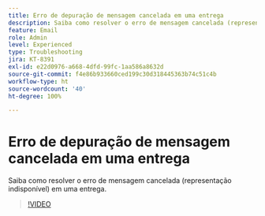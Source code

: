 ```yaml
---
title: Erro de depuração de mensagem cancelada em uma entrega
description: Saiba como resolver o erro de mensagem cancelada (representação indisponível) em uma entrega.
feature: Email
role: Admin
level: Experienced
type: Troubleshooting
jira: KT-8391
exl-id: e22d0976-a668-4dfd-99fc-1aa586a8632d
source-git-commit: f4e86b933660ced199c30d318445363b74c51c4b
workflow-type: ht
source-wordcount: '40'
ht-degree: 100%

---
```


# Erro de depuração de mensagem cancelada em uma entrega

Saiba como resolver o erro de mensagem cancelada (representação indisponível) em uma entrega.

>[!VIDEO](https://video.tv.adobe.com/v/335895?quality=12&learn=on)
